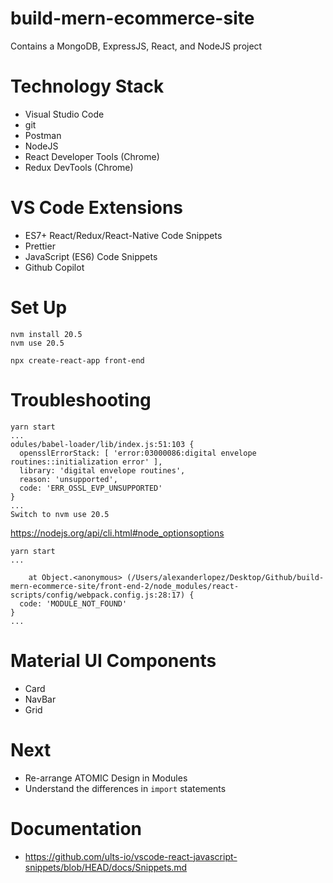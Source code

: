 # build-mern-ecommerce-site
Contains a MongoDB, ExpressJS, React, and NodeJS project

# Technology Stack
- Visual Studio Code
- git
- Postman
- NodeJS
- React Developer Tools (Chrome)
- Redux DevTools (Chrome)

# VS Code Extensions
- ES7+ React/Redux/React-Native Code Snippets
- Prettier
- JavaScript (ES6) Code Snippets
- Github Copilot

# Set Up
```
nvm install 20.5
nvm use 20.5
```

```
npx create-react-app front-end
```

# Troubleshooting
```
yarn start
...
odules/babel-loader/lib/index.js:51:103 {
  opensslErrorStack: [ 'error:03000086:digital envelope routines::initialization error' ],
  library: 'digital envelope routines',
  reason: 'unsupported',
  code: 'ERR_OSSL_EVP_UNSUPPORTED'
}
...
Switch to nvm use 20.5
```
https://nodejs.org/api/cli.html#node_optionsoptions

```
yarn start
...

    at Object.<anonymous> (/Users/alexanderlopez/Desktop/Github/build-mern-ecommerce-site/front-end-2/node_modules/react-scripts/config/webpack.config.js:28:17) {
  code: 'MODULE_NOT_FOUND'
}
...

```

# Material UI Components
- Card
- NavBar
- Grid

# Next
- Re-arrange ATOMIC Design in Modules
- Understand the differences in `import` statements

# Documentation
- https://github.com/ults-io/vscode-react-javascript-snippets/blob/HEAD/docs/Snippets.md

